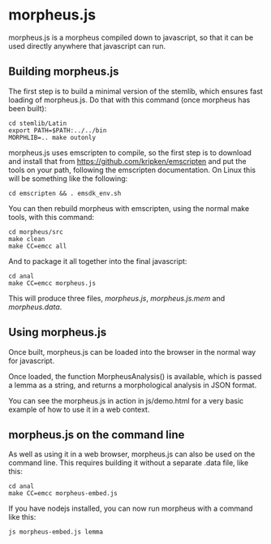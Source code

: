 # morpheus.js

morpheus.js is a morpheus compiled down to javascript, so that it
can be used directly anywhere that javascript can run.

## Building morpheus.js

The first step is to build a minimal version of the stemlib, which
ensures fast loading of morpheus.js. Do that with this command (once
morpheus has been built):

```
cd stemlib/Latin
export PATH=$PATH:../../bin
MORPHLIB=.. make outonly
```

morpheus.js uses emscripten to compile, so the first step is to
download and install that from https://github.com/kripken/emscripten
and put the tools on your path, following the emscripten
documentation. On Linux this will be something like the following:

```
cd emscripten && . emsdk_env.sh
```

You can then rebuild morpheus with emscripten, using the normal make
tools, with this command:

```
cd morpheus/src
make clean
make CC=emcc all
```

And to package it all together into the final javascript:

```
cd anal
make CC=emcc morpheus.js
```

This will produce three files, *morpheus.js*, *morpheus.js.mem* and
*morpheus.data*.

## Using morpheus.js

Once built, morpheus.js can be loaded into the browser in the normal
way for javascript.

Once loaded, the function MorpheusAnalysis() is available, which is
passed a lemma as a string, and returns a morphological analysis in
JSON format.

You can see the morpheus.js in action in js/demo.html for a very
basic example of how to use it in a web context.

## morpheus.js on the command line

As well as using it in a web browser, morpheus.js can also be used
on the command line. This requires building it without a separate
.data file, like this:

```
cd anal
make CC=emcc morpheus-embed.js
```

If you have nodejs installed, you can now run morpheus with a
command like this:

```
js morpheus-embed.js lemma
```
